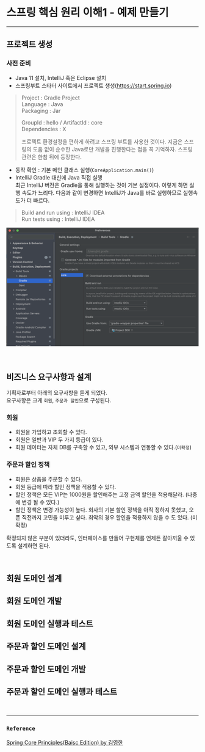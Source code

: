 # 스프링 핵심 원리 이해1 - 예제 만들기
___

## 프로젝트 생성

### 사전 준비
- Java 11 설치, IntelliJ 혹은 Eclipse 설치
- 스프링부트 스타터 사이트에서 프로젝트 생성(https://start.spring.io)
> Project : Gradle Project  
> Language : Java   
> Packaging : Jar
> 
> GroupId : hello / ArtifactId : core  
> Dependencies : X  
> 
> 프로젝트 환경설정을 편하게 하려고 스프링 부트를 사용한 것이다. 지금은 스프링의 도움 없이 순수한 Java로만 개발을 진행한다는 점을 꼭 기억하자. 스프링 관련은 한참 뒤에 등장한다.


- 동작 확인 : 기본 메인 클래스 실행(`CoreApplication.main()`)
- IntelliJ Gradle 대신에 Java 직접 실행  
최근 IntelliJ 버전은 Gradle을 통해 실행하는 것이 기본 설정이다. 이렇게 하면 실행 속도가 느리다. 다음과 같이 변경하면 IntelliJ가 Java를 바로 실행하므로 실행속도가 더 빠르다.

> Build and run using : IntelliJ IDEA  
> Run tests using : IntelliJ IDEA

![](png/ch2_1.png)

<br>

## 비즈니스 요구사항과 설계
기획자로부터 아래의 요구사항을 듣게 되었다.  
요구사항은 크게 `회원`, `주문과 할인`으로 구성된다.

### 회원
- 회원을 가입하고 조회할 수 있다.
- 회원은 일반과 VIP 두 가지 등급이 있다.
- 회원 데이터는 자체 DB를 구축할 수 있고, 외부 시스템과 연동할 수 있다.(`미확정`)

### 주문과 할인 정책
- 회원은 상품을 주문할 수 있다.
- 회원 등급에 따라 할인 정책을 적용할 수 있다.
- 할인 정책은 모든 VIP는 1000원을 할인해주는 고정 금액 할인을 적용해달라. (나중에 변경 될 수 있다.)
- 할인 정책은 변경 가능성이 높다. 회사의 기본 할인 정책을 아직 정하지 못했고, 오픈 직전까지 고민을 미루고 싶다. 최악의 경우 할인을 적용하지 않을 수 도 있다. (미확정)

확정되지 않은 부분이 있더라도, 인터페이스를 만들어 구현체를 언제든 갈아끼울 수 있도록 설계하면 된다.

<br>

## 회원 도메인 설계


## 회원 도메인 개발

## 회원 도메인 실행과 테스트

## 주문과 할인 도메인 설계

## 주문과 할인 도메인 개발

## 주문과 할인 도메인 실행과 테스트







<br>

___
### `Reference`
[Spring Core Principles(Baisc Edition) by 김영한][link]

[link]: https://www.inflearn.com/course/%EC%8A%A4%ED%94%84%EB%A7%81-%ED%95%B5%EC%8B%AC-%EC%9B%90%EB%A6%AC-%EA%B8%B0%EB%B3%B8%ED%8E%B8